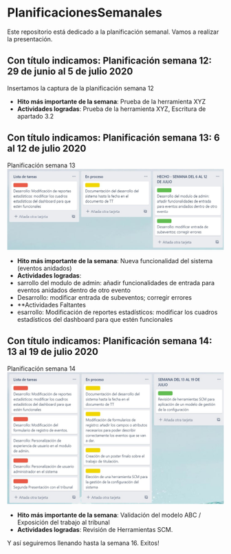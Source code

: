 # PlanificacionesSemanales
Este repositorio está dedicado a la planificación semanal. Vamos a realizar la presentación.
## Con título indicamos: Planificación semana 12: 29 de junio al 5 de julio 2020
Insertamos la captura de la planificación semana 12
* **Hito más importante de la semana**: Prueba de la herramienta XYZ
* **Actividades logradas**: Prueba de la herramienta XYZ, Escritura de apartado 3.2

## Con título indicamos: Planificación semana 13: 6 al 12 de julio 2020
Planificación semana 13
![alt text](https://github.com/Practicum42-MP-20201/actividad6-ejayala2/blob/master/Semana%20del%206%20al%2012%20Julio.jpg)
* **Hito más importante de la semana**: Nueva funcionalidad del sistema (eventos anidados)
* **Actividades logradas**: 
* sarrollo del modulo de admin: añadir funcionalidades de entrada para eventos anidados dentro de otro evento
* Desarrollo: modificar entrada de subeventos; corregir errores
* **Actividades Faltantes
* esarrollo: Modificación de reportes estadísticos: modificar los cuadros estadísticos del dashboard para que estén funcionales
## Con título indicamos: Planificación semana 14: 13 al 19 de julio 2020
Planificación semana 14
![alt text](https://github.com/Practicum42-MP-20201/actividad6-ejayala2/blob/master/Semana%20del%2013%20al%2019%20Julio.jpg)
* **Hito más importante de la semana**: Validación del modelo ABC / Exposición del trabajo al tribunal
* **Actividades logradas**: Revisión de Herramientas SCM.

Y así seguiremos llenando hasta la semana 16.
Exitos! 
